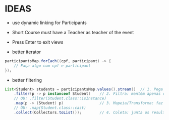 # IDEAS

- use dynamic linking for Participants

- Short Course must have a Teacher as teacher of the event

- Press Enter to exit views

- better iterator

```java
participantsMap.forEach((cpf, participant) -> {
    // Faça algo com cpf e participant
});
```

- better filtering

```java
List<Student> students = participantsMap.values().stream()  // 1. Pega um Stream dos valores
    .filter(p -> p instanceof Student)    // 2. Filtra: mantém apenas quem é Student
    // OU: .filter(Student.class::isInstance)
    .map(p -> (Student) p)                // 3. Mapeia/Transforma: faz o cast para Student
    // OU: .map(Student.class::cast)
    .collect(Collectors.toList());        // 4. Coleta: junta os resultados em uma nova List
```
